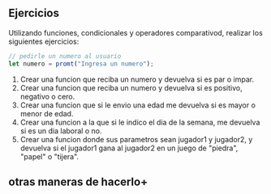 ## Ejercicios

Utilizando funciones, condicionales y operadores comparativod, realizar los siguientes ejercicios: 

```js
// pedirle un numero al usuario 
let numero = promt("Ingresa un numero");
```



1. Crear una funcion que reciba un numero y devuelva si es par o impar.
2. Crear una funcion que reciba un numero y devuelva si es positivo, negativo o cero.
3. Crear una funcion que si le envio una edad me devuelva si es mayor o menor de edad.
4. Crear una funcion a la que si le indico el dia de la semana, me devuelva si es un dia laboral o no.
5. Crear una funcion donde sus parametros sean jugador1 y jugador2, y devuelva si el jugador1 gana al jugador2 en un juego de "piedra", "papel" o "tijera".





## otras maneras de hacerlo+
<script>
    // Ejercicio 1 - Par o impar
    // Ejercicio 2 - Negativo, positivo o cero
    function verificarNumero(numero) {
        if (numero > 0) {
            return "El numero " + numero + " es positivo";
        } else if (numero < 0) {
            return "El numero " + numero + "es negativo";
        } else {
            return "El numero es cero"
        }
        }

    const esPositivoONegativo = document.querySelector("#ej2");
    esPositivoONegativo.addEventListener("click", () => {
        // Pedirle un numero al usuario
        let numero = prompt("Ingresa un numero");
        if (isNaN(numero)) {
            alert("Por favor, ingresa un numero valido.");
        } else {
            let resultado = verificarNumero(numero); // Aqullamamos a la función correcta
            console.log(resultado);
            alert(resultado);
        }
    });


    // Ejercicio 3 - Mayor o menor de edad
    function mayorOMenorEdad(numero) {
        if (numero >= 18) {
            return "Es mayor de edad";
        } else (numero < 18) {
            return "Es menor de edad";
        }
    }

    const mayorOMenorEdad = document.querySelector("#ej3");
    mayorOMenorEdad.addEventListener("click", () => {

    });
    // Ejercicio 4 - Dia de la semana laboral o no
    // Ejercicio 5 - "piedra", "papel" o "tijera"
</script>